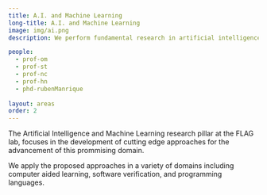 ```yaml
---
title: A.I. and Machine Learning
long-title: A.I. and Machine Learning
image: img/ai.png
description: We perform fundamental research in artificial intelligence and machine learning approaches, and their application

people:
  - prof-om
  - prof-st
  - prof-nc
  - prof-hn
  - phd-rubenManrique
  
layout: areas
order: 2
---
```


<p>
The Artificial Intelligence and Machine Learning research pillar at the FLAG lab, focuses in the development of cutting edge approaches for the advancement of this prommising domain.

We apply the proposed approaches in a variety of domains including computer aided learning, software verification, and programming languages.
</p>

